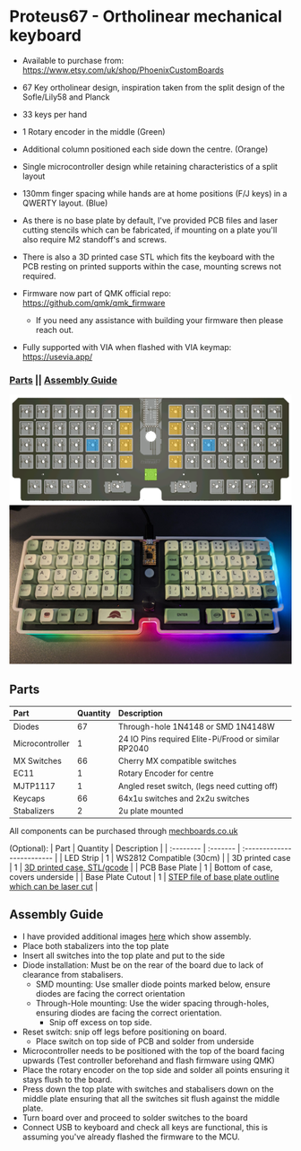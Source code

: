 # Proteus67 - Ortholinear mechanical keyboard

* Available to purchase from: https://www.etsy.com/uk/shop/PhoenixCustomBoards

* 67 Key ortholinear design, inspiration taken from the split design of the Sofle/Lily58 and Planck
* 33 keys per hand
* 1 Rotary encoder in the middle (Green)
* Additional column positioned each side down the centre. (Orange)
* Single microcontroller design while retaining characteristics of a split layout
* 130mm finger spacing while hands are at home positions (F/J keys) in a QWERTY layout. (Blue)

* As there is no base plate by default, I've provided PCB files and laser cutting stencils which can be fabricated, if mounting on a plate you'll also require M2 standoff's and screws.
* There is also a 3D printed case STL which fits the keyboard with the PCB resting on printed supports within the case, mounting screws not required.
* Firmware now part of QMK official repo: https://github.com/qmk/qmk_firmware
   * If you need any assistance with building your firmware then please reach out.
* Fully supported with VIA when flashed with VIA keymap: https://usevia.app/

### [Parts](#Parts) || [Assembly Guide](#Assembly-Guide)

![PCB](https://github.com/gzowski/Proteus67/blob/main/Images/TopPlate.png?raw=true)
![Personal build](https://github.com/gzowski/Proteus67/blob/main/Images/built.jpg?raw=true)
## Parts

| Part | Quantity     | Description                | 
| :-------- | :------- | :------------------------- |
| Diodes| 67  | Through-hole 1N4148 or SMD 1N4148W |
| Microcontroller | 1 | 24 IO Pins required Elite-Pi/Frood or similar RP2040 |
| MX Switches | 66 | Cherry MX compatible switches |
| EC11 | 1 | Rotary Encoder for centre |
| MJTP1117 | 1 | Angled reset switch, (legs need cutting off) |
| Keycaps | 66 | 64x1u switches and 2x2u switches |
| Stabalizers | 2 | 2u plate mounted |

All components can be purchased through [mechboards.co.uk](https://mechboards.co.uk)

(Optional):
| Part | Quantity     | Description                |
| :-------- | :------- | :------------------------- |
| LED Strip | 1 | WS2812 Compatible (30cm) |
| 3D printed case | 1 | [3D printed case, STL/gcode](https://github.com/gzowski/Proteus67/tree/main/case) |
| PCB Base Plate | 1 | Bottom of case, covers underside |
| Base Plate Cutout | 1 | [STEP file of base plate outline which can be laser cut](https://github.com/gzowski/Proteus67/tree/main/case) |

## Assembly Guide

* I have provided additional images [here](https://github.com/gzowski/Proteus67/blob/main/Images/help_images.jpg) which show assembly.
* Place both stabalizers into the top plate
* Insert all switches into the top plate and put to the side
* Diode installation: Must be on the rear of the board due to lack of clearance from stabalisers.
  * SMD mounting: Use smaller diode points marked below, ensure diodes are facing the correct orientation
  * Through-Hole mounting: Use the wider spacing through-holes, ensuring diodes are facing the correct orientation.
    * Snip off excess on top side.
* Reset switch: snip off legs before positioning on board.
  *  Place switch on top side of PCB and solder from underside
* Microcontroller needs to be positioned with the top of the board facing upwards (Test controller beforehand and flash firmware using QMK)
* Place the rotary encoder on the top side and solder all points ensuring it stays flush to the board.
* Press down the top plate with switches and stabalisers down on the middle plate ensuring that all the switches sit flush against the middle plate.
* Turn board over and proceed to solder switches to the board
* Connect USB to keyboard and check all keys are functional, this is assuming you've already flashed the firmware to the MCU.
